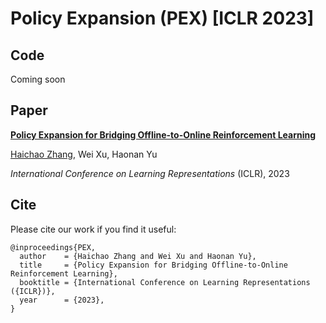 # Policy Expansion (PEX)  [ICLR 2023]

## Code 

Coming soon


## Paper

<b>[Policy Expansion for Bridging Offline-to-Online Reinforcement Learning](https://arxiv.org/pdf/2302.00935.pdf)</b> <br>

[Haichao Zhang](https://sites.google.com/site/hczhang1/),
Wei Xu,
Haonan Yu

*International Conference on Learning Representations* (ICLR), 2023



## Cite

Please cite our work if you find it useful:

```
@inproceedings{PEX,
  author    = {Haichao Zhang and Wei Xu and Haonan Yu},
  title     = {Policy Expansion for Bridging Offline-to-Online Reinforcement Learning},
  booktitle = {International Conference on Learning Representations ({ICLR})},
  year      = {2023},
}
```
